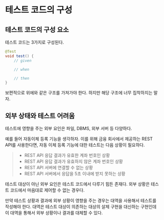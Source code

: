 # 테스트 코드의 구성

## 테스트 코드의 구성 요소

테스트 코드는 3가지로 구성된다.

```java
@Test
void test() {
    // given

    // when

    // then
}
```

보편적으로 위에와 같은 구조를 가져가야 한다. 하지만 해당 구조에 너무 집착하지는 말자.

## 외부 상태와 테스트 어려움

테스트에 영향을 주는 외부 요인은 파일, DBMS, 외부 서버 등 다양하다.

예를 들어 자동이체 등록 기능을 생각하자. 이를 위해 금융 회사에서 제공하는 REST API를 사용한다면, 자동 이체 등록 기능에 대한 테스트는 다음 상황이 필요하다.

> - REST API 응답 결과가 유효한 계좌 번호인 상황
> - REST API 응답 결과가 유효하지 않은 계좌 번호인 상황
> - REST API 서버에 연결할 수 없는 상황
> - REST API 서버에서 응답을 5초 이내에 받지 못하는 상황

테스트 대상이 아닌 외부 요인은 테스트 코드에서 다루기 힘든 존재다. 외부 상황은 테스트 코드에서 마음대로 제어할 수 없는 경우다.

만약 테스트 상황과 결과에 외부 상황이 영향을 주는 경우는 대역을 사용해서 테스트를 작성해야 한다. 대역은 테스트 대상이 의존하는 대상의 살제 구현을 대신하는 구현인데 이 대역을 통해서 외부 상황이나 결과를 대체할 수 있다.